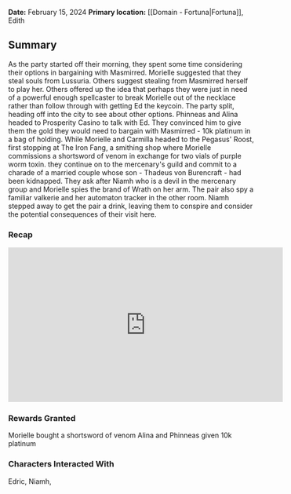 **Date:** February 15, 2024
**Primary location:** [[Domain - Fortuna|Fortuna]], Edith

## Summary

As the party started off their morning, they spent some time considering their options in bargaining with Masmirred. Morielle suggested that they steal souls from Lussuria. Others suggest stealing from Masmirred herself to play her. Others offered up the idea that perhaps they were just in need of a powerful enough spellcaster to break Morielle out of the necklace rather than follow through with getting Ed the keycoin. The party split, heading off into the city to see about other options. Phinneas and Alina headed to Prosperity Casino to talk with Ed. They convinced him to give them the gold they would need to bargain with Masmirred - 10k platinum in a bag of holding. While Morielle and Carmilla headed to the Pegasus' Roost, first stopping at The Iron Fang, a smithing shop where Morielle commissions a shortsword of venom in exchange for two vials of purple worm toxin. they continue on to the mercenary's guild and commit to a charade of a married couple whose son - Thadeus von Burencraft - had been kidnapped. They ask after Niamh who is a devil in the mercenary group and Morielle spies the brand of Wrath on her arm. The pair also spy a familiar valkerie and her automaton tracker in the other room. Niamh stepped away to get the pair a drink, leaving them to conspire and consider the potential consequences of their visit here.

### Recap

<iframe width="560" height="315" src="https://www.youtube.com/embed/8YfYHkFmcX8?si=nkFti7w4rfDZRXHB" title="YouTube video player" frameborder="0" allow="accelerometer; autoplay; clipboard-write; encrypted-media; gyroscope; picture-in-picture; web-share" allowfullscreen></iframe>

### Rewards Granted

Morielle bought a shortsword of venom
Alina and Phinneas given 10k platinum

### Characters Interacted With
Edric, Niamh, 
